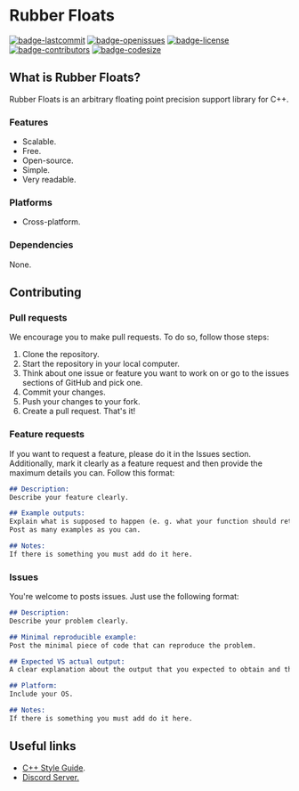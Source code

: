 # Rubber Floats
[![badge-lastcommit](https://img.shields.io/github/last-commit/GaryNLOL/Rubber-Floats?style=for-the-badge)](https://github.com/GaryNLOL/Rubber-Floats/commits/main)
[![badge-openissues](https://img.shields.io/github/issues-raw/GaryNLOL/Rubber-Floats?style=for-the-badge)](https://github.com/GaryNLOL/Rubber-Floats/issues)
[![badge-license](https://img.shields.io/github/license/GaryNLOL/Rubber-Floats?style=for-the-badge)](https://github.com/GaryNLOL/Rubber-Floats/blob/main/LICENSE)
[![badge-contributors](https://img.shields.io/github/contributors/GaryNLOL/Rubber-Floats?style=for-the-badge)](https://github.com/GaryNLOL/Rubber-Floats/graphs/contributors)
[![badge-codesize](https://img.shields.io/github/languages/code-size/GaryNLOL/Rubber-Floats?style=for-the-badge)](https://github.com/GaryNLOL/Rubber-Floats)

## What is Rubber Floats?
Rubber Floats is an arbitrary floating point precision support library for C++.

### Features
- Scalable.
- Free.
- Open-source.
- Simple.
- Very readable.

### Platforms
- Cross-platform.

### Dependencies
None.

## Contributing
### Pull requests
We encourage you to make pull requests. To do so, follow those steps:
1. Clone the repository.
2. Start the repository in your local computer.
3. Think about one issue or feature you want to work on or go to the issues sections of GitHub and pick one.
4. Commit your changes.
5. Push your changes to your fork.
6. Create a pull request.
That's it!

### Feature requests
If you want to request a feature, please do it in the Issues section. Additionally, mark it clearly as a feature request and then provide the maximum details you can. Follow this format:
```markdown
## Description:
Describe your feature clearly.

## Example outputs:
Explain what is supposed to happen (e. g. what your function should return when is called).
Post as many examples as you can.

## Notes:
If there is something you must add do it here.
```

### Issues
You're welcome to posts issues. Just use the following format:
```markdown
## Description:
Describe your problem clearly.

## Minimal reproducible example:
Post the minimal piece of code that can reproduce the problem.

## Expected VS actual output:
A clear explanation about the output that you expected to obtain and the output you obtained.

## Platform:
Include your OS.

## Notes:
If there is something you must add do it here.
```

## Useful links
- [C++ Style Guide](https://github.com/GaryNLOL/Style-Guides/blob/main/CPP%20Style%20Guide.md).
- [Discord Server.](https://discord.gg/RQN6gcDQwX)
